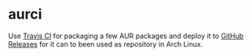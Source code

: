# aurci

Use [Travis CI](https://travis-ci.org/localnet/aurci) for packaging a few AUR packages
and deploy it to [GitHub Releases](https://github.com/localnet/aurci/releases)
for it can to been used as repository in Arch Linux.

